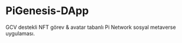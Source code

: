 # PiGenesis-DApp
GCV destekli NFT görev &amp; avatar tabanlı Pi Network sosyal metaverse uygulaması.
